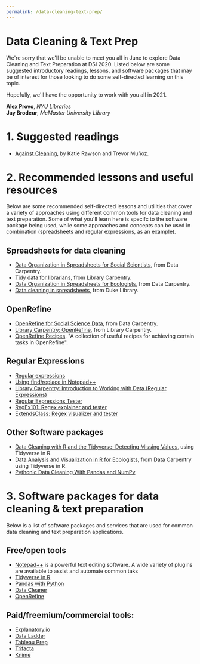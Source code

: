 ```yaml
---
permalink: /data-cleaning-text-prep/
---
```


# Data Cleaning & Text Prep
We're sorry that we'll be unable to meet you all in June to explore Data Cleaning and Text Preparation at DSI 2020. Listed below are some suggested introductory readings, lessons, and software packages that may be of interest for those looking to do some self-directed learning on this topic.

Hopefully, we'll have the opportunity to work with you all in 2021. 

**Alex Provo**, *NYU Libraries*  
**Jay Brodeur**, *McMaster University Library*

# 1. Suggested readings
- [Against Cleaning](http://curatingmenus.org/articles/against-cleaning/), by Katie Rawson and Trevor Muñoz.

# 2. Recommended lessons and useful resources
Below are some recommended self-directed lessons and utilities that cover a variety of approaches using different common tools for data cleaning and text preparation. Some of what you'll learn here is specifc to the software package being used, while some approaches and concepts can be used in combination (spreadsheets and regular expressions, as an example).
 
## Spreadsheets for data cleaning
- [Data Organization in Spreadsheets for Social Scientists](https://datacarpentry.org/spreadsheets-socialsci/), from Data Carpentry.
- [Tidy data for librarians](https://librarycarpentry.org/lc-spreadsheets/), from Library Carpentry.
- [Data Organization in Spreadsheets for Ecologists](https://datacarpentry.org/spreadsheet-ecology-lesson/), from Data Carpentry.
- [Data cleaning in spreadsheets](https://guides.library.duke.edu/excel/cleaning), from Duke Library.

## OpenRefine
- [OpenRefine for Social Science Data](https://datacarpentry.org/openrefine-socialsci/), from Data Carpentry.
- [Library Carpentry: OpenRefine](https://librarycarpentry.org/lc-open-refine/), from Library Carpentry.
- [OpenRefine Recipes](https://github.com/OpenRefine/OpenRefine/wiki/Recipes). "A collection of useful recipes for achieving certain tasks in OpenRefine".

## Regular Expressions
- [Regular expressions](https://regexone.com/)
- [Using find/replace in Notepad++](https://gerardnico.com/ide/notepad/replace)
- [Library Carpentry: Introduction to Working with Data (Regular Expressions)](https://librarycarpentry.org/lc-data-intro/)
- [Regular Expressions Tester](https://www.regular-expressions.info/)
- [RegEx101: Regex explainer and tester](https://regex101.com/)
- [ExtendsClass: Regex visualizer and tester](https://extendsclass.com/regex-tester.html)

## Other Software packages
- [Data Cleaning with R and the Tidyverse: Detecting Missing Values](https://towardsdatascience.com/data-cleaning-with-r-and-the-tidyverse-detecting-missing-values-ea23c519bc62), using Tidyverse in R.
- [Data Analysis and Visualization in R for Ecologists](https://datacarpentry.org/R-ecology-lesson/index.html]), from Data Carpentry using Tidyverse in R. 
- [Pythonic Data Cleaning With Pandas and NumPy](https://realpython.com/python-data-cleaning-numpy-pandas/)

# 3. Software packages for data cleaning & text preparation
Below is a list of software packages and services that are used for common data cleaning and text preparation applications. 

## Free/open tools
- [Notepad++](https://notepad-plus-plus.org/downloads/) is a powerful text editing software. A wide variety of plugins are available to assist and automate common taks
- [Tidyverse in R](https://www.tidyverse.org/)
- [Pandas with Python](https://pandas.pydata.org/)
- [Data Cleaner](https://datacleaner.org/)
- [OpenRefine](http://openrefine.org/)

## Paid/freemium/commercial tools:
- [Explanatory.io](https://exploratory.io/)
- [Data Ladder](https://dataladder.com/)
- [Tableau Prep](https://www.tableau.com/products/prep)
- [Trifacta](https://www.trifacta.com/)
- [Knime](https://www.knime.com/)

